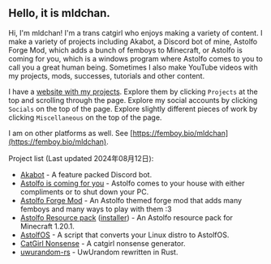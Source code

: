 ## Hello, it is mldchan.

Hi, I'm mldchan! I'm a trans catgirl who enjoys making a variety of content. I make a variety of projects including Akabot, a Discord bot of mine, Astolfo Forge Mod, which adds a bunch of femboys to Minecraft, or Astolfo is coming for you, which is a windows program where Astolfo comes to you to call you a great human being. Sometimes I also make YouTube videos with my projects, mods, successes, tutorials and other content.

I have a [website with my projects](https://mldchan.dev/). Explore them by clicking `Projects` at the top and scrolling through the page. Explore my social accounts by clicking `Socials` on the top of the page. Explore slightly different pieces of work by clicking `Miscellaneous` on the top of the page.

I am on other platforms as well. See [https://femboy.bio/mldchan](https://femboy.bio/mldchan).

Project list (Last updated 2024年08月12日):

- [Akabot](https://mldchan.dev/project/akabot) - A feature packed Discord bot.
- [Astolfo is coming for you](https://git.mldchan.dev/mld/AstolfoIsComingForYou/releases) - Astolfo comes to your house with either compliments or to shut down your PC.
- [Astolfo Forge Mod](https://git.mldchan.dev/mld/AstolfoForge/releases) - An Astolfo themed forge mod that adds many femboys and many ways to play with them :3
- [Astolfo Resource pack](https://git.mldchan.dev/mld/AstolfoResourcePack) ([installer](https://git.mldchan.dev/mld/AstolfoResourcePackInstaller/releases/)) - An Astolfo resource pack for Minecraft 1.20.1.
- [AstolfOS](https://git.mldchan.dev/mld/AstolfOS/wiki/) - A script that converts your Linux distro to AstolfOS.
- [CatGirl Nonsense](https://mldkyt.nekoweb.org/project/catgirlnonsense/) - A catgirl nonsense generator.
- [uwurandom-rs](https://git.mldchan.dev/mld/uwurandom-rs/) - UwUrandom rewritten in Rust.
